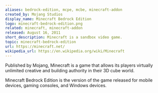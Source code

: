 ```yaml
---
aliases: bedrock-edition, mcpe, mcbe, minecraft-addon
created_by: Mojang Studios
display_name: Minecraft Bedrock Edition
logo: minecraft-bedrock-edition.png
related: minecraft, minecraft-addon
released: August 16, 2011
short_description: Minecraft is a sandbox video game.
topic: minecraft-bedrock-edition
url: https://minecraft.net/
wikipedia_url: https://en.wikipedia.org/wiki/Minecraft
---
```

Published by Mojang, Minecraft is a game that allows its players virtually unlimited creative and building authority in their 3D cube world.

Minecraft Bedrock Edition is the version of the game released for mobile devices, gaming consoles, and Windows devices.